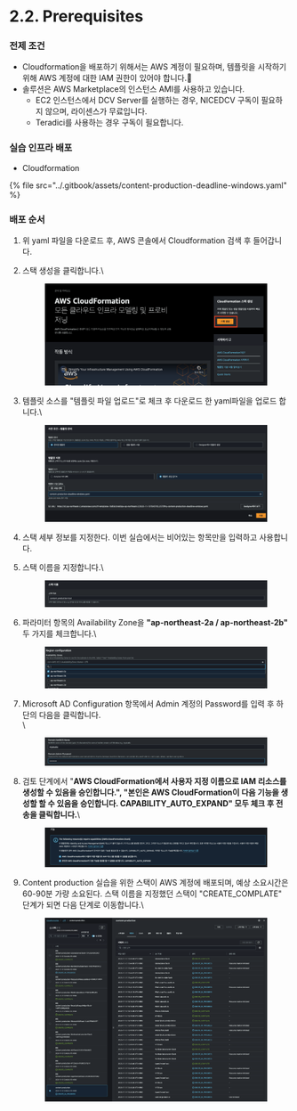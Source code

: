 # 2.2. Prerequisites

### 전제 조건

* Cloudformation을 배포하기 위해서는 AWS 계정이 필요하며, 템플릿을 시작하기 위해 AWS 계정에 대한 IAM 권한이 있어야 합니다.
* 솔루션은 AWS Marketplace의 인스턴스 AMI를 사용하고 있습니다.
  * EC2 인스턴스에서 DCV Server를 실행하는 경우, NICEDCV 구독이 필요하지 않으며, 라이센스가 무료입니다.
  * Teradici를 사용하는 경우 구독이 필요합니다.



### 실습 인프라 배포

* Cloudformation

{% file src="../.gitbook/assets/content-production-deadline-windows.yaml" %}

### 배포 순서

1. 위 yaml 파일을 다운로드 후, AWS 콘솔에서 Cloudformation 검색 후 들어갑니다.
2.  스택 생성을 클릭합니다.\


    <figure><img src="../.gitbook/assets/image (10) (1) (1) (1).png" alt=""><figcaption></figcaption></figure>
3.  템플릿 소스를 "템플릿 파일 업로드"로 체크 후 다운로드 한 yaml파일을 업로드 합니다.\


    <figure><img src="../.gitbook/assets/image (11) (1) (1) (1).png" alt=""><figcaption></figcaption></figure>
4. 스택 세부 정보를 지정한다. 이번 실습에서는 비어있는 항목만을 입력하고 사용합니다.
5.  스택 이름을 지정합니다.\


    <figure><img src="../.gitbook/assets/image (13) (1).png" alt=""><figcaption></figcaption></figure>
6.  파라미터 항목의 Availability Zone을 **"ap-northeast-2a / ap-northeast-2b"** 두 가지를 체크합니다.\


    <figure><img src="../.gitbook/assets/image (1) (1) (1) (1) (1) (1).png" alt=""><figcaption></figcaption></figure>
7.  Microsoft AD Configuration 항목에서 Admin 계정의 Password를 입력 후 하단의 다음을 클릭합니다.\
    \


    <figure><img src="../.gitbook/assets/image (2) (1) (1) (1) (1).png" alt=""><figcaption></figcaption></figure>
8.  검토 단계에서 "**AWS CloudFormation에서 사용자 지정 이름으로 IAM 리소스를 생성할 수 있음을 승인합니다.", "본인은 AWS CloudFormation이 다음 기능을 생성할 할 수 있음을 승인합니다. CAPABILITY\_AUTO\_EXPAND"  모두 체크 후 전송을 클릭합니다.**\


    <figure><img src="../.gitbook/assets/image (3) (1) (1) (1).png" alt=""><figcaption></figcaption></figure>
9.  Content production 실습을 위한 스택이 AWS 계정에 배포되며, 예상 소요시간은 60-90분 가량 소요된다. 스택 이름을 지정했던 스택이 "CREATE\_COMPLATE" 단계가 되면 다음 단계로 이동합니다.\


    <figure><img src="../.gitbook/assets/image (4) (1) (1) (1).png" alt=""><figcaption></figcaption></figure>
